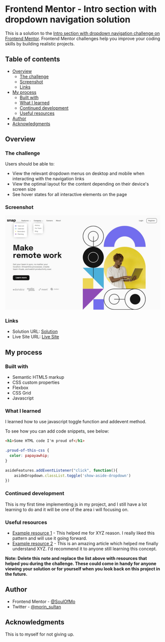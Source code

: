 # Frontend Mentor - Intro section with dropdown navigation solution

This is a solution to the [Intro section with dropdown navigation challenge on Frontend Mentor](https://www.frontendmentor.io/challenges/intro-section-with-dropdown-navigation-ryaPetHE5). Frontend Mentor challenges help you improve your coding skills by building realistic projects. 

## Table of contents

- [Overview](#overview)
  - [The challenge](#the-challenge)
  - [Screenshot](#screenshot)
  - [Links](#links)
- [My process](#my-process)
  - [Built with](#built-with)
  - [What I learned](#what-i-learned)
  - [Continued development](#continued-development)
  - [Useful resources](#useful-resources)
- [Author](#author)
- [Acknowledgments](#acknowledgments)

## Overview

### The challenge

Users should be able to:

- View the relevant dropdown menus on desktop and mobile when interacting with the navigation links
- View the optimal layout for the content depending on their device's screen size
- See hover states for all interactive elements on the page

### Screenshot

![](./images/screenshot.jpeg)

### Links

- Solution URL: [Solution](https://github.com/SoulOfMo/intro-section-with-dropdown-navigation-main.git)
- Live Site URL: [Live Site](https://soulofmo.github.io/intro-section-with-dropdown-navigation-main/)

## My process

### Built with

- Semantic HTML5 markup
- CSS custom properties
- Flexbox
- CSS Grid
- Javascript

### What I learned
I learned how to use javascript toggle function and addevent method.

<!-- Use this section to recap over some of your major learnings while working through this project. Writing these out and providing code samples of areas you want to highlight is a great way to reinforce your own knowledge. -->

To see how you can add code snippets, see below:

```html
<h1>Some HTML code I'm proud of</h1>
```
```css
.proud-of-this-css {
  color: papayawhip;
}
```
```js
asideFeatures.addEventListener("click", function(){
    asideDropdown.classList.toggle('show-aside-dropdown')
})
```

### Continued development

This is my first time implementing js in my project, and I still have a lot learning to do and it will be one of the area i will focusing on. 

<!-- Use this section to outline areas that you want to continue focusing on in future projects. These could be concepts you're still not completely comfortable with or techniques you found useful that you want to refine and perfect. -->

### Useful resources

- [Example resource 1](https://www.example.com) - This helped me for XYZ reason. I really liked this pattern and will use it going forward.
- [Example resource 2](https://www.example.com) - This is an amazing article which helped me finally understand XYZ. I'd recommend it to anyone still learning this concept.

**Note: Delete this note and replace the list above with resources that helped you during the challenge. These could come in handy for anyone viewing your solution or for yourself when you look back on this project in the future.**

## Author

- Frontend Mentor - [@SoulOfMo](https://www.frontendmentor.io/profile/SoulOfmo)
- Twitter - [@morin_sultan](https://www.twitter.com/morin_sultan?s=09)

## Acknowledgments

This is to myself for not giving up.


